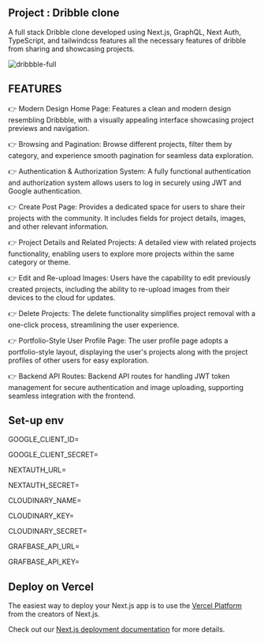 






## Project : Dribble clone

 


  A full stack Dribble clone developed using Next.js, GraphQL, Next Auth, TypeScript, and tailwindcss features all the necessary features of dribble from sharing and showcasing projects.







![dribbble-full](https://github.com/samik1234/dribble-next/assets/82882143/71e8329c-1583-4983-937d-fed5ab4168f1)









## FEATURES










👉 Modern Design Home Page: Features a clean and modern design resembling Dribbble, with a visually appealing interface showcasing project previews and navigation.

👉 Browsing and Pagination: Browse different projects, filter them by category, and experience smooth pagination for seamless data exploration.

👉 Authentication & Authorization System: A fully functional authentication and authorization system allows users to log in securely using JWT and Google authentication.

👉 Create Post Page: Provides a dedicated space for users to share their projects with the community. It includes fields for project details, images, and other relevant information.

👉 Project Details and Related Projects: A detailed view with related projects functionality, enabling users to explore more projects within the same category or theme.

👉 Edit and Re-upload Images: Users have the capability to edit previously created projects, including the ability to re-upload images from their devices to the cloud for updates.

👉 Delete Projects: The delete functionality simplifies project removal with a one-click process, streamlining the user experience.

👉 Portfolio-Style User Profile Page: The user profile page adopts a portfolio-style layout, displaying the user's projects along with the project profiles of other users for easy exploration.

👉 Backend API Routes: Backend API routes for handling JWT token management for secure authentication and image uploading, supporting seamless integration with the frontend.





















## Set-up env













GOOGLE_CLIENT_ID=


GOOGLE_CLIENT_SECRET=


NEXTAUTH_URL=


NEXTAUTH_SECRET=


CLOUDINARY_NAME=


CLOUDINARY_KEY=


CLOUDINARY_SECRET=


GRAFBASE_API_URL=


GRAFBASE_API_KEY=





## Deploy on Vercel

The easiest way to deploy your Next.js app is to use the [Vercel Platform](https://vercel.com/new?utm_medium=default-template&filter=next.js&utm_source=create-next-app&utm_campaign=create-next-app-readme) from the creators of Next.js.

Check out our [Next.js deployment documentation](https://nextjs.org/docs/deployment) for more details.
